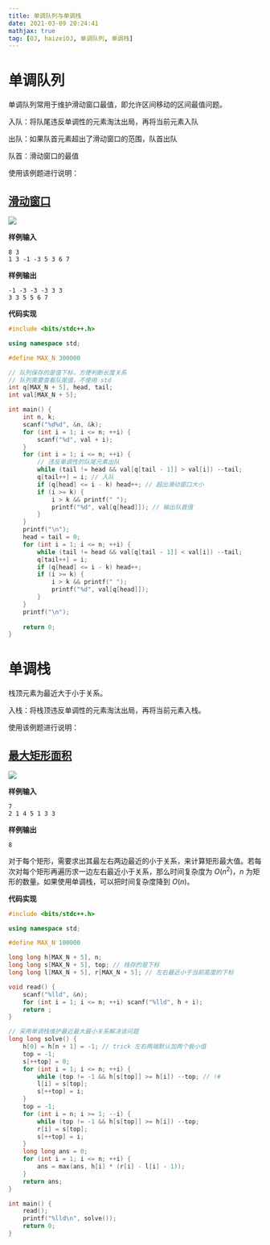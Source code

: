 ```yaml
---
title: 单调队列与单调栈
date: 2021-03-09 20:24:41
mathjax: true
tag: [OJ, haizeiOJ, 单调队列, 单调栈]
---
```


# 单调队列

单调队列常用于维护滑动窗口最值，即允许区间移动的区间最值问题。

入队：将队尾违反单调性的元素淘汰出局，再将当前元素入队

出队：如果队首元素超出了滑动窗口的范围，队首出队

队首：滑动窗口的最值



使用该例题进行说明：

## [滑动窗口](http://oj.haizeix.com/problem/271)

![](https://hauk-blog.oss-cn-hangzhou.aliyuncs.com/blogimage-20210309204101834.png)

**样例输入**

```
8 3
1 3 -1 -3 5 3 6 7
```

**样例输出**

```
-1 -3 -3 -3 3 3
3 3 5 5 6 7
```

**代码实现**

```cpp
#include <bits/stdc++.h>

using namespace std;

#define MAX_N 300000

// 队列保存的是值下标，方便判断长度关系
// 队列需要查看队尾值，不使用 std
int q[MAX_N + 5], head, tail;
int val[MAX_N + 5];

int main() {
    int n, k;
    scanf("%d%d", &n, &k);
    for (int i = 1; i <= n; ++i) {
        scanf("%d", val + i);
    }
    for (int i = 1; i <= n; ++i) {
        // 违反单调性的队尾元素出队
        while (tail != head && val[q[tail - 1]] > val[i]) --tail;
        q[tail++] = i; // 入队
        if (q[head] <= i - k) head++; // 超出滑动窗口大小
        if (i >= k) {
            i > k && printf(" ");
            printf("%d", val[q[head]]); // 输出队首值
        }
    }
    printf("\n");
    head = tail = 0;
    for (int i = 1; i <= n; ++i) {
        while (tail != head && val[q[tail - 1]] < val[i]) --tail;
        q[tail++] = i;
        if (q[head] <= i - k) head++;
        if (i >= k) {
            i > k && printf(" ");
            printf("%d", val[q[head]]);
        }
    }
    printf("\n");
    
    return 0;
}
```

# 单调栈

栈顶元素为最近大于小于关系。

入栈：将栈顶违反单调性的元素淘汰出局，再将当前元素入栈。



使用该例题进行说明：

## [最大矩形面积](http://oj.haizeix.com/problem/264)

![](https://hauk-blog.oss-cn-hangzhou.aliyuncs.com/blogimage-20210309205229289.png)

**样例输入**

```
7
2 1 4 5 1 3 3
```

**样例输出**

```
8
```

对于每个矩形，需要求出其最左右两边最近的小于关系，来计算矩形最大值。若每次对每个矩形再遍历求一边左右最近小于关系，那么时间复杂度为 $O(n^2)$，$n$ 为矩形的数量。如果使用单调栈，可以把时间复杂度降到 $O(n)$。

**代码实现**

```cpp
#include <bits/stdc++.h>

using namespace std;

#define MAX_N 100000

long long h[MAX_N + 5], n;
long long s[MAX_N + 5], top; // 栈存的是下标
long long l[MAX_N + 5], r[MAX_N + 5]; // 左右最近小于当前高度的下标

void read() {
    scanf("%lld", &n);
    for (int i = 1; i <= n; ++i) scanf("%lld", h + i);
    return ;
}

// 采用单调栈维护最近最大最小关系解决该问题
long long solve() {
    h[0] = h[n + 1] = -1; // trick 左右两端默认加两个极小值
    top = -1;
    s[++top] = 0;
    for (int i = 1; i <= n; ++i) {
        while (top != -1 && h[s[top]] >= h[i]) --top; // !#
        l[i] = s[top];
        s[++top] = i;
    }
    top = -1;
    for (int i = n; i >= 1; --i) {
        while (top != -1 && h[s[top]] >= h[i]) --top;
        r[i] = s[top];
        s[++top] = i;
    }
    long long ans = 0;
    for (int i = 1; i <= n; ++i) {
        ans = max(ans, h[i] * (r[i] - l[i] - 1));
    }
    return ans;
}

int main() {
    read();
    printf("%lld\n", solve());
    return 0;
}
```

